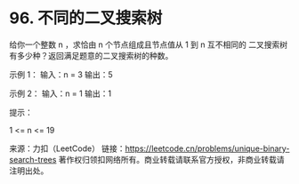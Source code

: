 # 96. 不同的二叉搜索树
给你一个整数 n ，求恰由 n 个节点组成且节点值从 1 到 n 互不相同的 二叉搜索树 有多少种？返回满足题意的二叉搜索树的种数。

示例 1：
输入：n = 3
输出：5

示例 2：
输入：n = 1
输出：1
 

提示：

1 <= n <= 19

来源：力扣（LeetCode）
链接：https://leetcode.cn/problems/unique-binary-search-trees
著作权归领扣网络所有。商业转载请联系官方授权，非商业转载请注明出处。